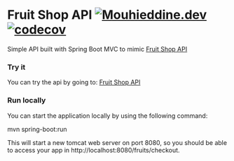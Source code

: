 # Fruit Shop API [![Mouhieddine.dev](https://circleci.com/gh/BIRSAx2/spring-mvc-fruit-shop-api.svg?style=svg)](https://app.circleci.com/pipelines/github/BIRSAx2/spring-mvc-fruit-shop-api) [![codecov](https://codecov.io/gh/BIRSAx2/spring-mvc-fruit-shop-api/branch/master/graph/badge.svg?token=IM72YOAF9D)](https://codecov.io/gh/BIRSAx2/spring-mvc-fruit-shop-api)
Simple API built with Spring Boot MVC to mimic [Fruit Shop API](https://api.predic8.de/shop/docs#/)

### Try it 

You can try the api by going to: [Fruit Shop API](https://fruit-shop-api.herokuapp.com/swagger-ui)

### Run locally
You can start the application locally by using the following command:

mvn spring-boot:run

This will start a new tomcat web server on port 8080, so you should be able to access your app in http://localhost:8080/fruits/checkout.

